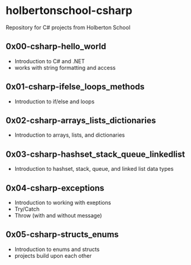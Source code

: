 # holbertonschool-csharp
Repository for C# projects from Holberton School
## 0x00-csharp-hello_world
- Introduction to C# and .NET
- works with string formatting and access
## 0x01-csharp-ifelse_loops_methods
- Introduction to if/else and loops
## 0x02-csharp-arrays_lists_dictionaries
- Introduction to arrays, lists, and dictionaries
## 0x03-csharp-hashset_stack_queue_linkedlist
- Introduction to hashset, stack, queue, and linked list data types
## 0x04-csharp-exceptions
- Introduction to working with exeptions
- Try/Catch
- Throw (with and without message)
## 0x05-csharp-structs_enums
- Introduction to enums and structs
- projects build upon each other
